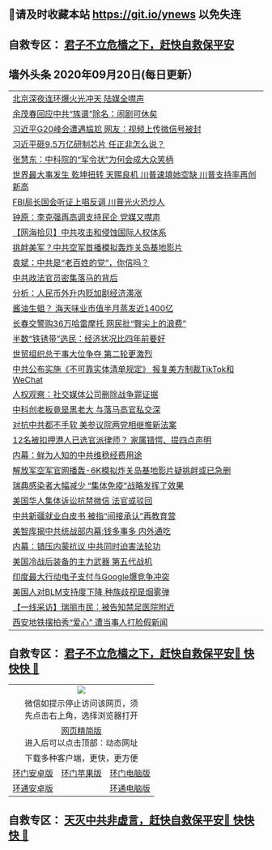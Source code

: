 ## 📩请及时收藏本站 https://git.io/ynews 以免失连</a>
## 自救专区： [君子不立危樯之下，赶快自救保平安 ](https://github.com/pwgy/td/blob/master/README.md)

## 墙外头条 2020年09月20日(每日更新）</a>

 <table>
<tr><td colspan="2" align="left"><a href="https://xdkiug.azureedge.net/?name=c1225507&key=krgexxuardvhjliu&from=gy2">北京深夜连环爆火光冲天 陆媒全噤声</a></td></tr>
<tr><td colspan="2" align="left"><a href="https://xdkiug.azureedge.net/?name=c1225513&key=krgexxuardvhjliu&from=gy2">余茂春回应中共“族谱”除名：闹剧可休矣</a></td></tr>
<tr><td colspan="2" align="left"><a href="https://xdkiug.azureedge.net/?name=c1225510&key=krgexxuardvhjliu&from=gy2">习近平G20峰会遭遇尴尬 网友：视频上传微信号被封</a></td></tr>
<tr><td colspan="2" align="left"><a href="https://xdkiug.azureedge.net/?name=c1225509&key=krgexxuardvhjliu&from=gy2">习近平砸9.5万亿研制芯片 任正非怎么说？</a></td></tr>
<tr><td colspan="2" align="left"><a href="https://xdkiug.azureedge.net/?name=c1225343&key=krgexxuardvhjliu&from=gy2">张慧东：中科院的“军令状”为何会成大众笑柄</a></td></tr>
<tr><td colspan="2" align="left"><a href="https://xdkiug.azureedge.net/?name=c1225477&key=krgexxuardvhjliu&from=gy2">世界最大事发生 乾坤扭转 天赐良机 川普速填她空缺 川普支持率再创新高</a></td></tr>
<tr><td colspan="2" align="left"><a href="https://xdkiug.azureedge.net/?name=c1225491&key=krgexxuardvhjliu&from=gy2">FBI局长国会听证上唱反调 川普光火恐炒人</a></td></tr>
<tr><td colspan="2" align="left"><a href="https://xdkiug.azureedge.net/?name=c1225475&key=krgexxuardvhjliu&from=gy2">钟原：李克强再高调支持民企 党媒又噤声</a></td></tr>
<tr><td colspan="2" align="left"><a href="https://xdkiug.azureedge.net/?name=c1225517&key=krgexxuardvhjliu&from=gy2">【网海拾贝】中共攻击和侵蚀国际人权体系</a></td></tr>
<tr><td colspan="2" align="left"><a href="https://xdkiug.azureedge.net/?name=c1225494&key=krgexxuardvhjliu&from=gy2">挑衅美军？中共空军首播模拟轰炸关岛基地影片</a></td></tr>
<tr><td colspan="2" align="left"><a href="https://xdkiug.azureedge.net/?name=c1225516&key=krgexxuardvhjliu&from=gy2">袁斌：中共是“老百姓的党”，你信吗？</a></td></tr>
<tr><td colspan="2" align="left"><a href="https://xdkiug.azureedge.net/?name=c1225495&key=krgexxuardvhjliu&from=gy2">中共政法官员密集落马的背后</a></td></tr>
<tr><td colspan="2" align="left"><a href="https://xdkiug.azureedge.net/?name=c1225508&key=krgexxuardvhjliu&from=gy2">分析：人民币外升内贬加剧经济滞涨</a></td></tr>
<tr><td colspan="2" align="left"><a href="https://xdkiug.azureedge.net/?name=c1225505&key=krgexxuardvhjliu&from=gy2">酱油生蛆？ 海天味业市值半月蒸发近1400亿</a></td></tr>
<tr><td colspan="2" align="left"><a href="https://xdkiug.azureedge.net/?name=c1225514&key=krgexxuardvhjliu&from=gy2">长春交警购36万哈雷摩托 网民批“臀尖上的浪费”</a></td></tr>
<tr><td colspan="2" align="left"><a href="https://xdkiug.azureedge.net/?name=c1225504&key=krgexxuardvhjliu&from=gy2">半数“铁锈带”选民：经济状况比四年前要好</a></td></tr>
<tr><td colspan="2" align="left"><a href="https://xdkiug.azureedge.net/?name=c1225488&key=krgexxuardvhjliu&from=gy2">世贸组织总干事大位争夺 第二轮更激烈</a></td></tr>
<tr><td colspan="2" align="left"><a href="https://xdkiug.azureedge.net/?name=c1225478&key=krgexxuardvhjliu&from=gy2">中共公布实施《不可靠实体清单规定》 报复美方制裁TikTok和WeChat</a></td></tr>
<tr><td colspan="2" align="left"><a href="https://xdkiug.azureedge.net/?name=c1225480&key=krgexxuardvhjliu&from=gy2">人权观察：社交媒体公司删除战争罪证据</a></td></tr>
<tr><td colspan="2" align="left"><a href="https://xdkiug.azureedge.net/?name=c1225512&key=krgexxuardvhjliu&from=gy2">中科创老板竟是黑老大 与落马高官私交深</a></td></tr>
<tr><td colspan="2" align="left"><a href="https://xdkiug.azureedge.net/?name=c1225481&key=krgexxuardvhjliu&from=gy2">对抗中共都不手软 美参议院两党相继推新法案</a></td></tr>
<tr><td colspan="2" align="left"><a href="https://xdkiug.azureedge.net/?name=c1225506&key=krgexxuardvhjliu&from=gy2">12名被扣押港人已选官派律师？ 家属错愕、提四点声明</a></td></tr>
<tr><td colspan="2" align="left"><a href="https://xdkiug.azureedge.net/?name=c1225498&key=krgexxuardvhjliu&from=gy2">内幕：鲜为人知的中共维稳经费用途</a></td></tr>
<tr><td colspan="2" align="left"><a href="https://xdkiug.azureedge.net/?name=c1225485&key=krgexxuardvhjliu&from=gy2">解放军空军官网播轰-6K模拟炸关岛基地影片疑挑衅或已急删</a></td></tr>
<tr><td colspan="2" align="left"><a href="https://xdkiug.azureedge.net/?name=c1225487&key=krgexxuardvhjliu&from=gy2">瑞典感染者大幅减少 “集体免疫”战略发挥了效果</a></td></tr>
<tr><td colspan="2" align="left"><a href="https://xdkiug.azureedge.net/?name=c1225486&key=krgexxuardvhjliu&from=gy2">美国华人集体诉讼抗禁微信 法官或驳回</a></td></tr>
<tr><td colspan="2" align="left"><a href="https://xdkiug.azureedge.net/?name=c1225511&key=krgexxuardvhjliu&from=gy2">中共新疆就业白皮书 被指“间接承认”再教育营</a></td></tr>
<tr><td colspan="2" align="left"><a href="https://xdkiug.azureedge.net/?name=c1225484&key=krgexxuardvhjliu&from=gy2">美智库揭中共统战部内幕:钱多事多 内外通吃</a></td></tr>
<tr><td colspan="2" align="left"><a href="https://xdkiug.azureedge.net/?name=c1225503&key=krgexxuardvhjliu&from=gy2">内幕：镇压内蒙抗议 中共同时迫害法轮功</a></td></tr>
<tr><td colspan="2" align="left"><a href="https://xdkiug.azureedge.net/?name=c1225476&key=krgexxuardvhjliu&from=gy2">美国冷战后装备的主力武器 第五代战机</a></td></tr>
<tr><td colspan="2" align="left"><a href="https://xdkiug.azureedge.net/?name=c1225490&key=krgexxuardvhjliu&from=gy2">印度最大行动电子支付与Google爆竞争冲突</a></td></tr>
<tr><td colspan="2" align="left"><a href="https://xdkiug.azureedge.net/?name=c1225501&key=krgexxuardvhjliu&from=gy2">美国人对BLM支持度下降 种族歧视是烟雾弹</a></td></tr>
<tr><td colspan="2" align="left"><a href="https://xdkiug.azureedge.net/?name=c1225474&key=krgexxuardvhjliu&from=gy2">【一线采访】瑞丽市民：被告知禁足医院附近</a></td></tr>
<tr><td colspan="2" align="left"><a href="https://xdkiug.azureedge.net/?name=c1225482&key=krgexxuardvhjliu&from=gy2">西安地铁摆拍秀“爱心” 遭当事人打脸假新闻</a></td></tr>

</table>

 ## 自救专区： [君子不立危樯之下，赶快自救保平安🍎 快快快 📩](https://github.com/pwgy/td/blob/master/README.md)
 
<table>
  <tr>
    <td colspan="3" align="center"><img src="https://cdn.jsdelivr.net/gh/opipe/up/oGate65.jpg"/></td>
  </tr>
  <tr>
    <td colspan="3" align="center">微信如提示停止访问该网页，须<br/>先点击右上角，选择浏览器打开</td>
  <tr>
  <tr>
    <td colspan="3" align="center"><a href="https://gitcdn.xyz/cdn/otiny/up/master/show005.htm">网页精简版</a><br/>进入后可以点击顶部：动态网址</td>
  </tr>
  <tr>
    <td colspan="3" align="center">下载多种客户端，更快，更方便</td>
  <tr>
  <tr>
    <td align="center"><a href="https://cdn.jsdelivr.net/gh/opipe/up/oGatea.apk">环门安卓版</a></td>
    <td align="center"><a href="https://x.co/odisk">环门苹果版</a></td>
    <td align="center"><a href="https://cdn.jsdelivr.net/gh/opipe/up/oGate.zip">环门电脑版</a></td>
  </tr>
  <tr>
    <td align="center"><a href="https://cdn.jsdelivr.net/gh/opipe/up/oPipe.apk">环通安卓版</a></td>
    <td align="center"></td>
    <td align="center"><a href="https://raw.githubusercontent.com/opipe/up/master/oPipe.zip">环通电脑版</a></td>
  </tr>
  
</table>


 ## 自救专区： [天灭中共非虚言，赶快自救保平安🍎 快快快 📩](https://github.com/pwgy/td/blob/master/README.md)
